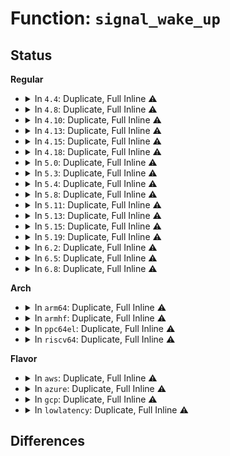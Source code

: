 # Function: <code>signal_wake_up</code>

## Status
<b>Regular</b>
<ul>
<li>
<details>
<summary>In <code>4.4</code>: Duplicate, Full Inline ⚠️</summary>

**Collision:** Static Duplication

**Inline:** Full

**Transformation:** False

**Instances:**

```
In kernel/signal.c (ffffffff8108ddb6)
Location: include/linux/sched.h:3074
Inline: True
Inline callers:
  - kernel/signal.c:recalc_sigpending_and_wake
  - kernel/signal.c:complete_signal
  - kernel/signal.c:complete_signal
  - kernel/signal.c:retarget_shared_pending
  - kernel/signal.c:do_signal_stop
  - kernel/signal.c:zap_other_threads
```
```
In kernel/freezer.c (ffffffff810e9d5f)
Location: include/linux/sched.h:3074
Inline: True
Inline callers:
  - kernel/freezer.c:freeze_task
```
```
In fs/coredump.c (ffffffff8126ebd6)
Location: include/linux/sched.h:3074
Inline: True
Inline callers:
  - fs/coredump.c:zap_process
```
</details>
</li>
<li>
<details>
<summary>In <code>4.8</code>: Duplicate, Full Inline ⚠️</summary>

**Collision:** Static Duplication

**Inline:** Full

**Transformation:** False

**Instances:**

```
In kernel/signal.c (ffffffff810910a4)
Location: include/linux/sched.h:3351
Inline: True
Inline callers:
  - kernel/signal.c:retarget_shared_pending
  - kernel/signal.c:do_signal_stop
  - kernel/signal.c:zap_other_threads
  - kernel/signal.c:complete_signal
  - kernel/signal.c:complete_signal
  - kernel/signal.c:recalc_sigpending_and_wake
```
```
In kernel/freezer.c (ffffffff810f0ab1)
Location: include/linux/sched.h:3351
Inline: True
Inline callers:
  - kernel/freezer.c:freeze_task
```
```
In fs/coredump.c (ffffffff8129a346)
Location: include/linux/sched.h:3351
Inline: True
Inline callers:
  - fs/coredump.c:zap_process
```
</details>
</li>
<li>
<details>
<summary>In <code>4.10</code>: Duplicate, Full Inline ⚠️</summary>

**Collision:** Static Duplication

**Inline:** Full

**Transformation:** False

**Instances:**

```
In kernel/signal.c (ffffffff81096010)
Location: include/linux/sched.h:3520
Inline: True
Inline callers:
  - kernel/signal.c:retarget_shared_pending
  - kernel/signal.c:do_signal_stop
  - kernel/signal.c:zap_other_threads
  - kernel/signal.c:complete_signal
  - kernel/signal.c:complete_signal
  - kernel/signal.c:recalc_sigpending_and_wake
```
```
In kernel/freezer.c (ffffffff810f7c11)
Location: include/linux/sched.h:3520
Inline: True
Inline callers:
  - kernel/freezer.c:freeze_task
```
```
In fs/coredump.c (ffffffff812aeed6)
Location: include/linux/sched.h:3520
Inline: True
Inline callers:
  - fs/coredump.c:zap_process
```
</details>
</li>
<li>
<details>
<summary>In <code>4.13</code>: Duplicate, Full Inline ⚠️</summary>

**Collision:** Static Duplication

**Inline:** Full

**Transformation:** False

**Instances:**

```
In kernel/signal.c (ffffffff81092ff0)
Location: include/linux/sched/signal.h:348
Inline: True
Inline callers:
  - kernel/signal.c:retarget_shared_pending
  - kernel/signal.c:do_signal_stop
  - kernel/signal.c:zap_other_threads
  - kernel/signal.c:complete_signal
  - kernel/signal.c:complete_signal
  - kernel/signal.c:recalc_sigpending_and_wake
```
```
In kernel/freezer.c (ffffffff810f9ae1)
Location: include/linux/sched/signal.h:348
Inline: True
Inline callers:
  - kernel/freezer.c:freeze_task
```
```
In fs/coredump.c (ffffffff812bc306)
Location: include/linux/sched/signal.h:348
Inline: True
Inline callers:
  - fs/coredump.c:zap_process
```
</details>
</li>
<li>
<details>
<summary>In <code>4.15</code>: Duplicate, Full Inline ⚠️</summary>

**Collision:** Static Duplication

**Inline:** Full

**Transformation:** False

**Instances:**

```
In kernel/signal.c (ffffffff81099ed0)
Location: include/linux/sched/signal.h:349
Inline: True
Inline callers:
  - kernel/signal.c:retarget_shared_pending
  - kernel/signal.c:do_signal_stop
  - kernel/signal.c:zap_other_threads
  - kernel/signal.c:complete_signal
  - kernel/signal.c:complete_signal
  - kernel/signal.c:recalc_sigpending_and_wake
```
```
In kernel/freezer.c (ffffffff811045a4)
Location: include/linux/sched/signal.h:349
Inline: True
Inline callers:
  - kernel/freezer.c:freeze_task
```
```
In fs/coredump.c (ffffffff812dfc04)
Location: include/linux/sched/signal.h:349
Inline: True
Inline callers:
  - fs/coredump.c:zap_process
```
</details>
</li>
<li>
<details>
<summary>In <code>4.18</code>: Duplicate, Full Inline ⚠️</summary>

**Collision:** Static Duplication

**Inline:** Full

**Transformation:** False

**Instances:**

```
In kernel/signal.c (ffffffff8109dedc)
Location: include/linux/sched/signal.h:377
Inline: True
Inline callers:
  - kernel/signal.c:retarget_shared_pending
  - kernel/signal.c:do_signal_stop
  - kernel/signal.c:zap_other_threads
  - kernel/signal.c:complete_signal
  - kernel/signal.c:complete_signal
  - kernel/signal.c:recalc_sigpending_and_wake
```
```
In kernel/livepatch/transition.c (ffffffff8110c4a4)
Location: include/linux/sched/signal.h:377
Inline: True
Inline callers:
  - kernel/livepatch/transition.c:klp_send_signals
```
```
In kernel/freezer.c (ffffffff8110f3a4)
Location: include/linux/sched/signal.h:377
Inline: True
Inline callers:
  - kernel/freezer.c:freeze_task
```
```
In fs/coredump.c (ffffffff8130be30)
Location: include/linux/sched/signal.h:377
Inline: True
Inline callers:
  - fs/coredump.c:zap_process
```
</details>
</li>
<li>
<details>
<summary>In <code>5.0</code>: Duplicate, Full Inline ⚠️</summary>

**Collision:** Static Duplication

**Inline:** Full

**Transformation:** False

**Instances:**

```
In kernel/signal.c (ffffffff810a61ec)
Location: include/linux/sched/signal.h:387
Inline: True
Inline callers:
  - kernel/signal.c:retarget_shared_pending
  - kernel/signal.c:do_signal_stop
  - kernel/signal.c:zap_other_threads
  - kernel/signal.c:complete_signal
  - kernel/signal.c:complete_signal
  - kernel/signal.c:recalc_sigpending_and_wake
```
```
In kernel/livepatch/transition.c (ffffffff81117c94)
Location: include/linux/sched/signal.h:387
Inline: True
Inline callers:
  - kernel/livepatch/transition.c:klp_send_signals
```
```
In kernel/freezer.c (ffffffff8111a9f0)
Location: include/linux/sched/signal.h:387
Inline: True
Inline callers:
  - kernel/freezer.c:freeze_task
```
```
In fs/coredump.c (ffffffff81321690)
Location: include/linux/sched/signal.h:387
Inline: True
Inline callers:
  - fs/coredump.c:zap_process
```
</details>
</li>
<li>
<details>
<summary>In <code>5.3</code>: Duplicate, Full Inline ⚠️</summary>

**Collision:** Static Duplication

**Inline:** Full

**Transformation:** False

**Instances:**

```
In kernel/signal.c (ffffffff810aaebd)
Location: include/linux/sched/signal.h:392
Inline: True
Inline callers:
  - kernel/signal.c:retarget_shared_pending
  - kernel/signal.c:do_signal_stop
  - kernel/signal.c:zap_other_threads
  - kernel/signal.c:complete_signal
  - kernel/signal.c:complete_signal
  - kernel/signal.c:recalc_sigpending_and_wake
```
```
In kernel/livepatch/transition.c (ffffffff81121ab9)
Location: include/linux/sched/signal.h:392
Inline: True
Inline callers:
  - kernel/livepatch/transition.c:klp_try_complete_transition
```
```
In kernel/freezer.c (ffffffff811250f6)
Location: include/linux/sched/signal.h:392
Inline: True
Inline callers:
  - kernel/freezer.c:freeze_task
```
```
In kernel/cgroup/freezer.c (ffffffff8115dd2e)
Location: include/linux/sched/signal.h:392
Inline: True
Inline callers:
  - kernel/cgroup/freezer.c:cgroup_freeze_task
```
```
In fs/coredump.c (ffffffff81348f42)
Location: include/linux/sched/signal.h:392
Inline: True
Inline callers:
  - fs/coredump.c:zap_process
```
</details>
</li>
<li>
<details>
<summary>In <code>5.4</code>: Duplicate, Full Inline ⚠️</summary>

**Collision:** Static Duplication

**Inline:** Full

**Transformation:** False

**Instances:**

```
In kernel/signal.c (ffffffff810b14bd)
Location: include/linux/sched/signal.h:384
Inline: True
Inline callers:
  - kernel/signal.c:retarget_shared_pending
  - kernel/signal.c:do_signal_stop
  - kernel/signal.c:zap_other_threads
  - kernel/signal.c:complete_signal
  - kernel/signal.c:complete_signal
  - kernel/signal.c:recalc_sigpending_and_wake
```
```
In kernel/livepatch/transition.c (ffffffff8112e0d9)
Location: include/linux/sched/signal.h:384
Inline: True
Inline callers:
  - kernel/livepatch/transition.c:klp_try_complete_transition
```
```
In kernel/freezer.c (ffffffff811310b6)
Location: include/linux/sched/signal.h:384
Inline: True
Inline callers:
  - kernel/freezer.c:freeze_task
```
```
In kernel/cgroup/freezer.c (ffffffff8116991e)
Location: include/linux/sched/signal.h:384
Inline: True
Inline callers:
  - kernel/cgroup/freezer.c:cgroup_freeze_task
```
```
In fs/coredump.c (ffffffff813611e2)
Location: include/linux/sched/signal.h:384
Inline: True
Inline callers:
  - fs/coredump.c:zap_process
```
</details>
</li>
<li>
<details>
<summary>In <code>5.8</code>: Duplicate, Full Inline ⚠️</summary>

**Collision:** Static Duplication

**Inline:** Full

**Transformation:** False

**Instances:**

```
In kernel/signal.c (ffffffff810bc500)
Location: include/linux/sched/signal.h:407
Inline: True
Inline callers:
  - kernel/signal.c:do_signal_stop
  - kernel/signal.c:zap_other_threads
  - kernel/signal.c:force_sig_info_to_task
  - kernel/signal.c:complete_signal
  - kernel/signal.c:complete_signal
```
```
In kernel/task_work.c (ffffffff810ce569)
Location: include/linux/sched/signal.h:407
Inline: True
```
```
In kernel/livepatch/transition.c (ffffffff8113c4f7)
Location: include/linux/sched/signal.h:407
Inline: True
Inline callers:
  - kernel/livepatch/transition.c:klp_send_signals
```
```
In kernel/freezer.c (ffffffff81140486)
Location: include/linux/sched/signal.h:407
Inline: True
Inline callers:
  - kernel/freezer.c:freeze_task
```
```
In kernel/cgroup/freezer.c (ffffffff8117b48e)
Location: include/linux/sched/signal.h:407
Inline: True
Inline callers:
  - kernel/cgroup/freezer.c:cgroup_freeze_task
```
```
In fs/coredump.c (ffffffff813a7012)
Location: include/linux/sched/signal.h:407
Inline: True
Inline callers:
  - fs/coredump.c:zap_process
```
</details>
</li>
<li>
<details>
<summary>In <code>5.11</code>: Duplicate, Full Inline ⚠️</summary>

**Collision:** Static Duplication

**Inline:** Full

**Transformation:** False

**Instances:**

```
In kernel/signal.c (ffffffff810b77f0)
Location: include/linux/sched/signal.h:420
Inline: True
Inline callers:
  - kernel/signal.c:do_signal_stop
  - kernel/signal.c:zap_other_threads
  - kernel/signal.c:force_sig_info_to_task
  - kernel/signal.c:complete_signal
  - kernel/signal.c:complete_signal
```
```
In kernel/livepatch/transition.c (ffffffff81136c07)
Location: include/linux/sched/signal.h:420
Inline: True
Inline callers:
  - kernel/livepatch/transition.c:klp_send_signals
```
```
In kernel/freezer.c (ffffffff8113c7f6)
Location: include/linux/sched/signal.h:420
Inline: True
Inline callers:
  - kernel/freezer.c:freeze_task
```
```
In kernel/cgroup/freezer.c (ffffffff8117832e)
Location: include/linux/sched/signal.h:420
Inline: True
Inline callers:
  - kernel/cgroup/freezer.c:cgroup_freeze_task
```
```
In fs/coredump.c (ffffffff813b7db2)
Location: include/linux/sched/signal.h:420
Inline: True
Inline callers:
  - fs/coredump.c:zap_process
```
</details>
</li>
<li>
<details>
<summary>In <code>5.13</code>: Duplicate, Full Inline ⚠️</summary>

**Collision:** Static Duplication

**Inline:** Full

**Transformation:** False

**Instances:**

```
In kernel/signal.c (ffffffff810b8d60)
Location: include/linux/sched/signal.h:421
Inline: True
Inline callers:
  - kernel/signal.c:do_signal_stop
  - kernel/signal.c:zap_other_threads
  - kernel/signal.c:force_sig_info_to_task
  - kernel/signal.c:complete_signal
  - kernel/signal.c:complete_signal
```
```
In kernel/freezer.c (ffffffff8113da46)
Location: include/linux/sched/signal.h:421
Inline: True
Inline callers:
  - kernel/freezer.c:freeze_task
```
```
In kernel/cgroup/freezer.c (ffffffff81178e9e)
Location: include/linux/sched/signal.h:421
Inline: True
Inline callers:
  - kernel/cgroup/freezer.c:cgroup_freeze_task
```
```
In fs/coredump.c (ffffffff813beeb2)
Location: include/linux/sched/signal.h:421
Inline: True
Inline callers:
  - fs/coredump.c:zap_process
```
</details>
</li>
<li>
<details>
<summary>In <code>5.15</code>: Duplicate, Full Inline ⚠️</summary>

**Collision:** Static Duplication

**Inline:** Full

**Transformation:** False

**Instances:**

```
In kernel/signal.c (ffffffff810cb2f0)
Location: include/linux/sched/signal.h:419
Inline: True
Inline callers:
  - kernel/signal.c:do_signal_stop
  - kernel/signal.c:zap_other_threads
  - kernel/signal.c:force_sig_info_to_task
  - kernel/signal.c:complete_signal
  - kernel/signal.c:complete_signal
```
```
In kernel/freezer.c (ffffffff81160bc6)
Location: include/linux/sched/signal.h:419
Inline: True
Inline callers:
  - kernel/freezer.c:freeze_task
```
```
In kernel/cgroup/freezer.c (ffffffff811a07ce)
Location: include/linux/sched/signal.h:419
Inline: True
Inline callers:
  - kernel/cgroup/freezer.c:cgroup_freeze_task
```
```
In fs/coredump.c (ffffffff8140ece2)
Location: include/linux/sched/signal.h:419
Inline: True
Inline callers:
  - fs/coredump.c:zap_process
```
</details>
</li>
<li>
<details>
<summary>In <code>5.19</code>: Duplicate, Full Inline ⚠️</summary>

**Collision:** Static Duplication

**Inline:** Full

**Transformation:** False

**Instances:**

```
In kernel/signal.c (ffffffff810e493f)
Location: include/linux/sched/signal.h:449
Inline: True
Inline callers:
  - kernel/signal.c:do_signal_stop
  - kernel/signal.c:zap_other_threads
  - kernel/signal.c:force_sig_info_to_task
  - kernel/signal.c:complete_signal
  - kernel/signal.c:complete_signal
```
```
In kernel/freezer.c (ffffffff8119394f)
Location: include/linux/sched/signal.h:449
Inline: True
Inline callers:
  - kernel/freezer.c:freeze_task
```
```
In kernel/cgroup/freezer.c (ffffffff811d0f30)
Location: include/linux/sched/signal.h:449
Inline: True
Inline callers:
  - kernel/cgroup/freezer.c:cgroup_freeze_task
```
```
In fs/coredump.c (ffffffff814847dc)
Location: include/linux/sched/signal.h:449
Inline: True
Inline callers:
  - fs/coredump.c:coredump_wait
```
</details>
</li>
<li>
<details>
<summary>In <code>6.2</code>: Duplicate, Full Inline ⚠️</summary>

**Collision:** Static Duplication

**Inline:** Full

**Transformation:** False

**Instances:**

```
In kernel/signal.c (ffffffff81104fbf)
Location: include/linux/sched/signal.h:450
Inline: True
Inline callers:
  - kernel/signal.c:do_signal_stop
  - kernel/signal.c:zap_other_threads
  - kernel/signal.c:force_sig_info_to_task
  - kernel/signal.c:complete_signal
  - kernel/signal.c:complete_signal
```
```
In kernel/freezer.c (ffffffff811d131d)
Location: include/linux/sched/signal.h:450
Inline: True
Inline callers:
  - kernel/freezer.c:freeze_task
```
```
In kernel/cgroup/freezer.c (ffffffff81214aa0)
Location: include/linux/sched/signal.h:450
Inline: True
Inline callers:
  - kernel/cgroup/freezer.c:cgroup_freeze_task
```
```
In fs/coredump.c (ffffffff81517cdc)
Location: include/linux/sched/signal.h:450
Inline: True
Inline callers:
  - fs/coredump.c:coredump_wait
```
</details>
</li>
<li>
<details>
<summary>In <code>6.5</code>: Duplicate, Full Inline ⚠️</summary>

**Collision:** Static Duplication

**Inline:** Full

**Transformation:** False

**Instances:**

```
In kernel/signal.c (ffffffff8111123f)
Location: include/linux/sched/signal.h:450
Inline: True
Inline callers:
  - kernel/signal.c:do_signal_stop
  - kernel/signal.c:zap_other_threads
  - kernel/signal.c:force_sig_info_to_task
  - kernel/signal.c:complete_signal
  - kernel/signal.c:complete_signal
```
```
In kernel/freezer.c (ffffffff811e558d)
Location: include/linux/sched/signal.h:450
Inline: True
Inline callers:
  - kernel/freezer.c:freeze_task
```
```
In kernel/cgroup/freezer.c (ffffffff8122a3c0)
Location: include/linux/sched/signal.h:450
Inline: True
Inline callers:
  - kernel/cgroup/freezer.c:cgroup_freeze_task
```
```
In fs/coredump.c (ffffffff8154f5cf)
Location: include/linux/sched/signal.h:450
Inline: True
Inline callers:
  - fs/coredump.c:coredump_wait
```
</details>
</li>
<li>
<details>
<summary>In <code>6.8</code>: Duplicate, Full Inline ⚠️</summary>

**Collision:** Static Duplication

**Inline:** Full

**Transformation:** False

**Instances:**

```
In kernel/signal.c (ffffffff8111abbe)
Location: include/linux/sched/signal.h:441
Inline: True
Inline callers:
  - kernel/signal.c:do_signal_stop
  - kernel/signal.c:zap_other_threads
  - kernel/signal.c:force_sig_info_to_task
  - kernel/signal.c:complete_signal
  - kernel/signal.c:complete_signal
```
```
In kernel/freezer.c (ffffffff811fb33d)
Location: include/linux/sched/signal.h:441
Inline: True
Inline callers:
  - kernel/freezer.c:freeze_task
```
```
In kernel/cgroup/freezer.c (ffffffff81242380)
Location: include/linux/sched/signal.h:441
Inline: True
Inline callers:
  - kernel/cgroup/freezer.c:cgroup_freeze_task
```
```
In fs/coredump.c (ffffffff8158540f)
Location: include/linux/sched/signal.h:441
Inline: True
Inline callers:
  - fs/coredump.c:coredump_wait
```
</details>
</li>
</ul>
<b>Arch</b>
<ul>
<li>
<details>
<summary>In <code>arm64</code>: Duplicate, Full Inline ⚠️</summary>

**Collision:** Static Duplication

**Inline:** Full

**Transformation:** False

**Instances:**

```
In kernel/signal.c (ffff80001010d0d0)
Location: include/linux/sched/signal.h:384
Inline: True
Inline callers:
  - kernel/signal.c:retarget_shared_pending
  - kernel/signal.c:do_signal_stop
  - kernel/signal.c:zap_other_threads
  - kernel/signal.c:complete_signal
  - kernel/signal.c:complete_signal
  - kernel/signal.c:recalc_sigpending_and_wake
```
```
In kernel/freezer.c (ffff80001019841c)
Location: include/linux/sched/signal.h:384
Inline: True
Inline callers:
  - kernel/freezer.c:freeze_task
```
```
In kernel/cgroup/freezer.c (ffff8000101dce1c)
Location: include/linux/sched/signal.h:384
Inline: True
Inline callers:
  - kernel/cgroup/freezer.c:cgroup_freeze_task
```
```
In fs/coredump.c (ffff800010427784)
Location: include/linux/sched/signal.h:384
Inline: True
Inline callers:
  - fs/coredump.c:zap_process
```
</details>
</li>
<li>
<details>
<summary>In <code>armhf</code>: Duplicate, Full Inline ⚠️</summary>

**Collision:** Static Duplication

**Inline:** Full

**Transformation:** False

**Instances:**

```
In kernel/signal.c (c036533c)
Location: include/linux/sched/signal.h:384
Inline: True
Inline callers:
  - kernel/signal.c:retarget_shared_pending
  - kernel/signal.c:do_signal_stop
  - kernel/signal.c:zap_other_threads
  - kernel/signal.c:complete_signal
  - kernel/signal.c:complete_signal
  - kernel/signal.c:recalc_sigpending_and_wake
```
```
In kernel/freezer.c (c03e33c4)
Location: include/linux/sched/signal.h:384
Inline: True
Inline callers:
  - kernel/freezer.c:freeze_task
```
```
In kernel/cgroup/freezer.c (c041ee9c)
Location: include/linux/sched/signal.h:384
Inline: True
Inline callers:
  - kernel/cgroup/freezer.c:cgroup_freeze_task
```
```
In fs/coredump.c (c05f033c)
Location: include/linux/sched/signal.h:384
Inline: True
Inline callers:
  - fs/coredump.c:zap_process
```
</details>
</li>
<li>
<details>
<summary>In <code>ppc64el</code>: Duplicate, Full Inline ⚠️</summary>

**Collision:** Static Duplication

**Inline:** Full

**Transformation:** False

**Instances:**

```
In kernel/signal.c (c000000000154180)
Location: include/linux/sched/signal.h:384
Inline: True
Inline callers:
  - kernel/signal.c:retarget_shared_pending
  - kernel/signal.c:do_signal_stop
  - kernel/signal.c:zap_other_threads
  - kernel/signal.c:complete_signal
  - kernel/signal.c:complete_signal
  - kernel/signal.c:recalc_sigpending_and_wake
```
```
In kernel/livepatch/transition.c (c0000000001f31ec)
Location: include/linux/sched/signal.h:384
Inline: True
Inline callers:
  - kernel/livepatch/transition.c:klp_try_complete_transition
```
```
In kernel/freezer.c (c0000000001f833c)
Location: include/linux/sched/signal.h:384
Inline: True
Inline callers:
  - kernel/freezer.c:freeze_task
```
```
In kernel/cgroup/freezer.c (c00000000024aba0)
Location: include/linux/sched/signal.h:384
Inline: True
Inline callers:
  - kernel/cgroup/freezer.c:cgroup_freeze_task
```
```
In fs/coredump.c (c000000000537480)
Location: include/linux/sched/signal.h:384
Inline: True
Inline callers:
  - fs/coredump.c:zap_process
```
</details>
</li>
<li>
<details>
<summary>In <code>riscv64</code>: Duplicate, Full Inline ⚠️</summary>

**Collision:** Static Duplication

**Inline:** Full

**Transformation:** False

**Instances:**

```
In kernel/signal.c (ffffffe0000ce606)
Location: include/linux/sched/signal.h:384
Inline: True
Inline callers:
  - kernel/signal.c:retarget_shared_pending
  - kernel/signal.c:do_signal_stop
  - kernel/signal.c:zap_other_threads
  - kernel/signal.c:complete_signal
  - kernel/signal.c:complete_signal
  - kernel/signal.c:recalc_sigpending_and_wake
```
```
In kernel/freezer.c (ffffffe0001290d2)
Location: include/linux/sched/signal.h:384
Inline: True
Inline callers:
  - kernel/freezer.c:freeze_task
```
```
In kernel/cgroup/freezer.c (ffffffe000154a9c)
Location: include/linux/sched/signal.h:384
Inline: True
Inline callers:
  - kernel/cgroup/freezer.c:cgroup_freeze_task
```
```
In fs/coredump.c (ffffffe0002c5c70)
Location: include/linux/sched/signal.h:384
Inline: True
Inline callers:
  - fs/coredump.c:zap_process
```
</details>
</li>
</ul>
<b>Flavor</b>
<ul>
<li>
<details>
<summary>In <code>aws</code>: Duplicate, Full Inline ⚠️</summary>

**Collision:** Static Duplication

**Inline:** Full

**Transformation:** False

**Instances:**

```
In kernel/signal.c (ffffffff810ab82d)
Location: include/linux/sched/signal.h:384
Inline: True
Inline callers:
  - kernel/signal.c:retarget_shared_pending
  - kernel/signal.c:do_signal_stop
  - kernel/signal.c:zap_other_threads
  - kernel/signal.c:complete_signal
  - kernel/signal.c:complete_signal
  - kernel/signal.c:recalc_sigpending_and_wake
```
```
In kernel/livepatch/transition.c (ffffffff811266b9)
Location: include/linux/sched/signal.h:384
Inline: True
Inline callers:
  - kernel/livepatch/transition.c:klp_try_complete_transition
```
```
In kernel/freezer.c (ffffffff81129866)
Location: include/linux/sched/signal.h:384
Inline: True
Inline callers:
  - kernel/freezer.c:freeze_task
```
```
In kernel/cgroup/freezer.c (ffffffff81161f3e)
Location: include/linux/sched/signal.h:384
Inline: True
Inline callers:
  - kernel/cgroup/freezer.c:cgroup_freeze_task
```
```
In fs/coredump.c (ffffffff813597c2)
Location: include/linux/sched/signal.h:384
Inline: True
Inline callers:
  - fs/coredump.c:zap_process
```
</details>
</li>
<li>
<details>
<summary>In <code>azure</code>: Duplicate, Full Inline ⚠️</summary>

**Collision:** Static Duplication

**Inline:** Full

**Transformation:** False

**Instances:**

```
In kernel/signal.c (ffffffff8109a1cd)
Location: include/linux/sched/signal.h:384
Inline: True
Inline callers:
  - kernel/signal.c:retarget_shared_pending
  - kernel/signal.c:do_signal_stop
  - kernel/signal.c:zap_other_threads
  - kernel/signal.c:complete_signal
  - kernel/signal.c:complete_signal
  - kernel/signal.c:recalc_sigpending_and_wake
```
```
In kernel/livepatch/transition.c (ffffffff81119115)
Location: include/linux/sched/signal.h:384
Inline: True
Inline callers:
  - kernel/livepatch/transition.c:klp_try_complete_transition
```
```
In kernel/freezer.c (ffffffff8111c0f6)
Location: include/linux/sched/signal.h:384
Inline: True
Inline callers:
  - kernel/freezer.c:freeze_task
```
```
In kernel/cgroup/freezer.c (ffffffff8115519e)
Location: include/linux/sched/signal.h:384
Inline: True
Inline callers:
  - kernel/cgroup/freezer.c:cgroup_freeze_task
```
```
In fs/coredump.c (ffffffff8134a472)
Location: include/linux/sched/signal.h:384
Inline: True
Inline callers:
  - fs/coredump.c:zap_process
```
</details>
</li>
<li>
<details>
<summary>In <code>gcp</code>: Duplicate, Full Inline ⚠️</summary>

**Collision:** Static Duplication

**Inline:** Full

**Transformation:** False

**Instances:**

```
In kernel/signal.c (ffffffff810aad8d)
Location: include/linux/sched/signal.h:384
Inline: True
Inline callers:
  - kernel/signal.c:retarget_shared_pending
  - kernel/signal.c:do_signal_stop
  - kernel/signal.c:zap_other_threads
  - kernel/signal.c:complete_signal
  - kernel/signal.c:complete_signal
  - kernel/signal.c:recalc_sigpending_and_wake
```
```
In kernel/livepatch/transition.c (ffffffff811245a9)
Location: include/linux/sched/signal.h:384
Inline: True
Inline callers:
  - kernel/livepatch/transition.c:klp_try_complete_transition
```
```
In kernel/freezer.c (ffffffff81127586)
Location: include/linux/sched/signal.h:384
Inline: True
Inline callers:
  - kernel/freezer.c:freeze_task
```
```
In kernel/cgroup/freezer.c (ffffffff8115fd0e)
Location: include/linux/sched/signal.h:384
Inline: True
Inline callers:
  - kernel/cgroup/freezer.c:cgroup_freeze_task
```
```
In fs/coredump.c (ffffffff81357292)
Location: include/linux/sched/signal.h:384
Inline: True
Inline callers:
  - fs/coredump.c:zap_process
```
</details>
</li>
<li>
<details>
<summary>In <code>lowlatency</code>: Duplicate, Full Inline ⚠️</summary>

**Collision:** Static Duplication

**Inline:** Full

**Transformation:** False

**Instances:**

```
In kernel/signal.c (ffffffff810b2e6d)
Location: include/linux/sched/signal.h:384
Inline: True
Inline callers:
  - kernel/signal.c:retarget_shared_pending
  - kernel/signal.c:do_signal_stop
  - kernel/signal.c:zap_other_threads
  - kernel/signal.c:complete_signal
  - kernel/signal.c:complete_signal
  - kernel/signal.c:recalc_sigpending_and_wake
```
```
In kernel/livepatch/transition.c (ffffffff81130c04)
Location: include/linux/sched/signal.h:384
Inline: True
Inline callers:
  - kernel/livepatch/transition.c:klp_try_complete_transition
```
```
In kernel/freezer.c (ffffffff81133bc6)
Location: include/linux/sched/signal.h:384
Inline: True
Inline callers:
  - kernel/freezer.c:freeze_task
```
```
In kernel/cgroup/freezer.c (ffffffff8116d03e)
Location: include/linux/sched/signal.h:384
Inline: True
Inline callers:
  - kernel/cgroup/freezer.c:cgroup_freeze_task
```
```
In fs/coredump.c (ffffffff8136a972)
Location: include/linux/sched/signal.h:384
Inline: True
Inline callers:
  - fs/coredump.c:zap_process
```
</details>
</li>
</ul>

## Differences
